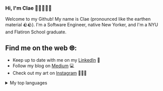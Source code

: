 ### Hi, I'm Clae 👋🏻🧑🏻‍💻

Welcome to my Github! My name is Clae (pronounced like the earthen material 🪨🪨). I'm a Software Engineer, native New Yorker, and I'm a NYU and Flatiron School graduate.

## Find me on the web 🌐:
* Keep up to date with me on my [LinkedIn](https://www.linkedin.com/in/clae-lu/) 🤝
* Follow my blog on [Medium](https://medium.com/@kurararu) 💻
* Check out my art on [Instagram](https://instagram.com/clae.creates) 🧑🏻‍🎨

<details>
<summary>My top languages</summary>
  
| Rank | Languages |
|-----:|-----------|
|     1| Python    |
|     2| JavaScript|
|     3| SQL       |

</details>

<!--
**clayruh/clayruh** is a ✨ _special_ ✨ repository because its `README.md` (this file) appears on your GitHub profile.

Here are some ideas to get you started:

- 🔭 I’m currently working on ...
- 🌱 I’m currently learning ...
- 👯 I’m looking to collaborate on ...
- 🤔 I’m looking for help with ...
- 💬 Ask me about ...
- 📫 How to reach me: ...
- 😄 Pronouns: ...
- ⚡ Fun fact: ...
-->
